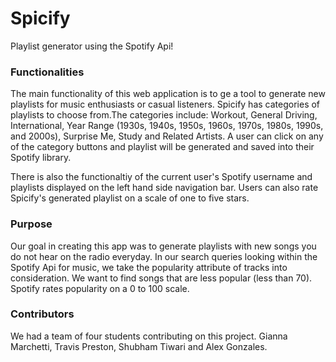# Spicify

Playlist generator using the Spotify Api!

### Functionalities

The main functionality of this web application is to ge a tool to generate new playlists for music enthusiasts or casual listeners. Spicify has categories of playlists to choose from.The categories include: Workout, General Driving, International, Year Range (1930s, 1940s, 1950s, 1960s, 1970s, 1980s, 1990s, and 2000s), Surprise Me, Study and Related Artists. A user can click on any of the category buttons and playlist will be generated and saved into their Spotify library.

There is also the functionaltiy of the current user's Spotify username and playlists displayed on the left hand side navigation bar.
Users can also rate Spicify's generated playlist on a scale of one to five stars.

### Purpose
Our goal in creating this app was to generate playlists with new songs you do not hear on the radio everyday. In our search queries looking within the Spotify Api for music, we take the popularity attribute of tracks into consideration. We want to find songs that are less popular (less than 70). Spotify rates popularity on a 0 to 100 scale.

### Contributors

We had a team of four students contributing on this project. Gianna Marchetti, Travis Preston, Shubham Tiwari and Alex Gonzales.
